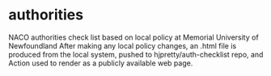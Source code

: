 # authorities

NACO authorities check list based on local policy at Memorial University of Newfoundland
After making any local policy changes, an .html file is produced from the local system, pushed to hjpretty/auth-checklist repo, and Action used to render as a publicly available web page.
